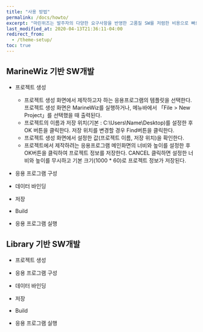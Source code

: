 ```yaml
---
title: "사용 방법"
permalink: /docs/howto/
excerpt: "마린위즈는 발주자의 다양한 요구사항을 반영한 고품질 SW를 저렴한 비용으로 빠르게 개발 가능한 조선해양특화 SW통합개발도구이다."
last_modified_at: 2020-04-13T21:36:11-04:00
redirect_from:
  - /theme-setup/
toc: true
---
```


## MarineWiz 기반 SW개발
  - 프로젝트 생성
    - 프로젝트 생성 화면에서 제작하고자 하는 응용프로그램의 템플릿을 선택한다.프로젝트 생성 화면은 MarineWiz를 실행하거나, 메뉴바에서 「File > New Project」를 선택했을 때 출력된다.
    - 프로젝트의 이름과 저장 위치(기본 : C:\Users\Name\Desktop)를 설정한 후 OK 버튼을 클릭한다. 저장 위치를 변경할 경우 Find버튼을 클릭한다.
    - 프로젝트 생성 화면에서 설정한 값(프로젝트 이름, 저장 위치)을 확인한다.
    - 프로젝트에서 제작하려는 응용프로그램 메인화면의 너비와 높이를 설정한 후 OK버튼을 클릭하여 프로젝트 정보를 저장한다. CANCEL 클릭하면 설정한 너비와 높이를 무시하고 기본 크기(1000 * 60)로 프로젝트 정보가 저장된다.

  - 응용 프로그램 구성

  - 데이터 바인딩

  - 저장

  - Build

  - 응용 프로그램 실행

## Library 기반 SW개발

  - 프로젝트 생성

  - 응용 프로그램 구성

  - 데이터 바인딩

  - 저장

  - Build

  - 응용 프로그램 실행
